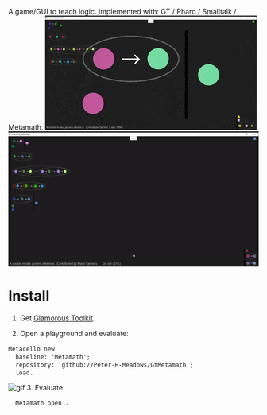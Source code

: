 A game/GUI to teach logic.
Implemented with: GT / Pharo / Smalltalk / Metamath.
![gif](images/1.gif.gif)
![gif](images/2.gif)
# Install
1. Get [Glamorous Toolkit](https://gtoolkit.com/).

2. Open a playground and evaluate:
```Smalltalk
Metacello new 
  baseline: 'Metamath'; 
  repository: 'github://Peter-H-Meadows/GtMetamath';
  load.
```
![gif](images/install.png)
3. Evaluate
```Smalltalk
  Metamath open .
```
